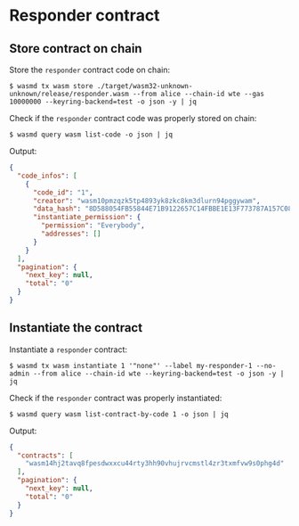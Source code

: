# Responder contract

## Store contract on chain

Store the `responder` contract code on chain:

```shell
$ wasmd tx wasm store ./target/wasm32-unknown-unknown/release/responder.wasm --from alice --chain-id wte --gas 10000000 --keyring-backend=test -o json -y | jq
```

Check if the `responder` contract code was properly stored on chain:

```shell
$ wasmd query wasm list-code -o json | jq
```

Output:

```json
{
  "code_infos": [
    {
      "code_id": "1",
      "creator": "wasm10pmzqzk5tp4893yk8zkc8km3dlurn94pggywam",
      "data_hash": "8D588054FB55844E71B9122657C14FBBE1E13F773787A157C08F443EFD1021F2",
      "instantiate_permission": {
        "permission": "Everybody",
        "addresses": []
      }
    }
  ],
  "pagination": {
    "next_key": null,
    "total": "0"
  }
}
```

## Instantiate the contract

Instantiate a `responder` contract: 

```shell
$ wasmd tx wasm instantiate 1 '"none"' --label my-responder-1 --no-admin --from alice --chain-id wte --keyring-backend=test -o json -y | jq
```

Check if the `responder` contract was properly instantiated:
 
```shell
$ wasmd query wasm list-contract-by-code 1 -o json | jq
```

Output:

```json
{
  "contracts": [
    "wasm14hj2tavq8fpesdwxxcu44rty3hh90vhujrvcmstl4zr3txmfvw9s0phg4d"
  ],
  "pagination": {
    "next_key": null,
    "total": "0"
  }
}
```

